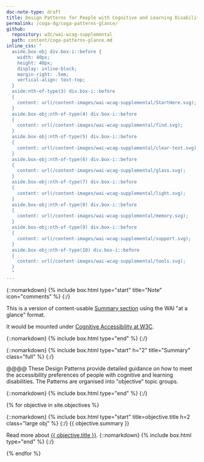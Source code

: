 ```yaml
---
doc-note-type: draft
title: Design Patterns for People with Cognitive and Learning Disabilities
permalink: /coga-dg/coga-patterns-glance/
github: 
  repository: w3c/wai-wcag-supplemental
  path: content/coga-patterns-glance.md
inline_css: "
  aside.box-obj div.box-i::before {
    width: 40px;
    height: 40px;
    display: inline-block;
    margin-right: .5em;
    vertical-align: text-top;	
  }
  aside:nth-of-type(3) div.box-i::before 
  {   
    content: url(/content-images/wai-wcag-supplemental/StartHere.svg);
  }
  aside.box-obj:nth-of-type(4) div.box-i::before 
  {   
    content: url(/content-images/wai-wcag-supplemental/find.svg);
  }
  aside.box-obj:nth-of-type(5) div.box-i::before 
  {   
    content: url(/content-images/wai-wcag-supplemental/clear-text.svg);
  }
  aside.box-obj:nth-of-type(6) div.box-i::before 
  {   
    content: url(/content-images/wai-wcag-supplemental/glass.svg);
  }
  aside.box-obj:nth-of-type(7) div.box-i::before 
  {   
    content: url(/content-images/wai-wcag-supplemental/light.svg);
  }
  aside.box-obj:nth-of-type(8) div.box-i::before 
  {   
    content: url(/content-images/wai-wcag-supplemental/memory.svg);
  }
  aside.box-obj:nth-of-type(9) div.box-i::before 
  {   
    content: url(/content-images/wai-wcag-supplemental/support.svg);
  }
  aside.box-obj:nth-of-type(10) div.box-i::before 
  {   
    content: url(/content-images/wai-wcag-supplemental/tools.svg);
  }
  "
---
```


{::nomarkdown} {% include box.html type="start" title="Note" icon="comments"  %} {:/}

This is a version of content-usable [Summary section](https://www.w3.org/TR/coga-usable/#summary) using the WAI "at a glance" format.

It would be mounted under [Cognitive Accessibility at W3C](https://www.w3.org/WAI/cognitive/).

{::nomarkdown} {% include box.html type="end" %} {:/}

{::nomarkdown} {% include box.html type="start" h="2" title="Summary" class="full" %} {:/}

@@@@ These Design Patterns provide detailed guidance on how to meet the accessibility preferences of people with cognitive and learning disabilities. The Patterns are organised into "objective" topic groups.

{::nomarkdown} {% include box.html type="end" %} {:/}

{% for objective in site.objectives %}

{::nomarkdown} {% include box.html type="start" title=objective.title h=2 class="large obj" %} {:/}
{{ objective.summary }}

Read more about <a href="{{ objective.url | relative_url }}">{{ objective.title }}</a>.
{::nomarkdown} {% include box.html type="end" %} {:/}

{% endfor %}